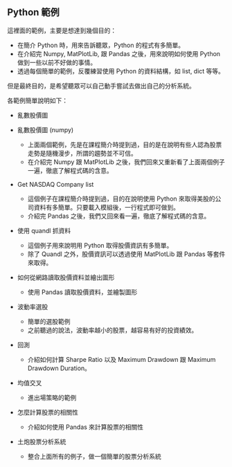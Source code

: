 ## Python 範例

這裡面的範例，主要是想達到幾個目的：

* 在簡介 Python 時，用來告訴聽眾，Python 的程式有多簡單。
* 在介紹完 Numpy, MatPlotLib, 跟 Pandas 之後，用來說明如何使用 Python 做到一些以前不好做的事情。
* 透過每個簡單的範例，反覆練習使用 Python 的資料結構，如 list, dict 等等。

但是最終目的，是希望聽眾可以自己動手嘗試去做出自己的分析系統。

各範例簡單說明如下：

* 亂數股價圖
* 亂數股價圖 (numpy)
  - 上面兩個範例，先是在課程簡介時提到過，目的是在說明有些人認為股票走勢是隨機漫步，所謂的趨勢並不可信。
  - 在介紹完 Numpy 跟 MatPlotLib 之後，我們回來又重新看了上面兩個例子一遍，徹底了解程式碼的含意。

* Get NASDAQ Company list
  - 這個例子在課程簡介時提到過，目的在說明使用 Python 來取得美股的公司資料有多簡單。只要載入模組後，一行程式即可做到。
  - 介紹完 Pandas 之後，我們又回來看一遍，徹底了解程式碼的含意。
  
* 使用 quandl 抓資料
  - 這個例子用來說明用 Python 取得股價資訊有多簡單。
  - 除了 Quandl 之外，股價資訊可以透過使用 MatPlotLib 跟 Pandas 等套件來取得。

* 如何從網路讀取股價資料並繪出圖形
  - 使用 Pandas 讀取股價資料，並繪製圖形

* 波動率選股
  - 簡單的選股範例
  - 之前聽過的說法，波動率越小的股票，越容易有好的投資績效。

* 回測
  - 介紹如何計算 Sharpe Ratio 以及 Maximum Drawdown 跟 Maximum Drawdown Duration。

* 均值交叉
  - 進出場策略的範例

* 怎麼計算股票的相關性
  - 介紹如何使用 Pandas 來計算股票的相關性

* 土炮股票分析系統
  - 整合上面所有的例子，做一個簡單的股票分析系統